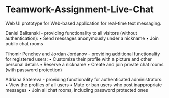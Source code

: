 # Teamwork-Assignment-Live-Chat
Web UI prototype for Web-based application for real-time text messaging. 

Daniel Balkanski - providing functionality to all visitors (without authentication):
•	Send messages anonymously under a nickname
•	Join public chat rooms


Tihomir Penchev and Jordan Jordanov - providing additional functionality for registered users:
•	Customize their profile with a picture and other personal details
•	Reserve a nickname
•	Create and join private chat rooms (with password protection)


Adriana Shtereva - providing functionality for authenticated administrators:
•	View the profiles of all users
•	Mute or ban users who post inappropriate messages
•	Join all chat rooms, including password protected ones
